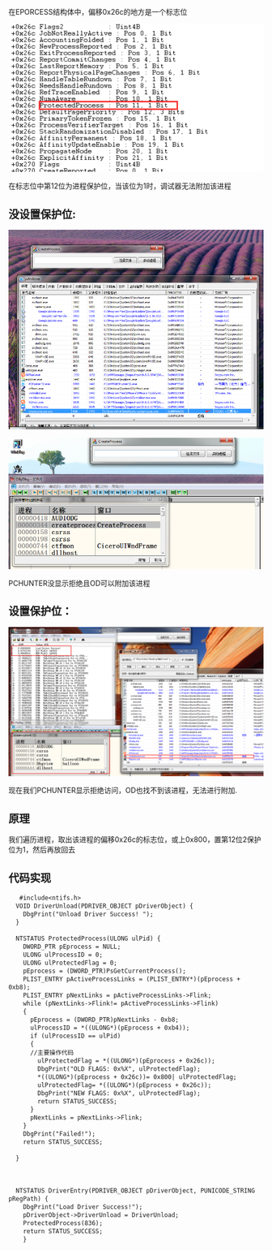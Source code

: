 在EPORCESS结构体中，偏移0x26c的地方是一个标志位

![](https://raw.githubusercontent.com/Whitebird0/tuchuang/main/QQ%E6%88%AA%E5%9B%BE20211224162531.png)

在标志位中第12位为进程保护位，当该位为1时，调试器无法附加该进程

没设置保护位:
---

![](https://raw.githubusercontent.com/Whitebird0/tuchuang/main/QQ%E6%88%AA%E5%9B%BE20211224162925.png)

![](https://raw.githubusercontent.com/Whitebird0/tuchuang/main/QQ%E6%88%AA%E5%9B%BE20211224162948.png)

PCHUNTER没显示拒绝且OD可以附加该进程

设置保护位：
---

![](https://raw.githubusercontent.com/Whitebird0/tuchuang/main/QQ%E6%88%AA%E5%9B%BE20211224163301.png)

现在我们PCHUNTER显示拒绝访问，OD也找不到该进程，无法进行附加.

原理
---
我们遍历进程，取出该进程的偏移0x26c的标志位，或上0x800，置第12位2保护位为1，然后再放回去

代码实现
---

       #include<ntifs.h>
      VOID DriverUnload(PDRIVER_OBJECT pDriverObject) {
        DbgPrint("Unload Driver Success! ");
      }

      NTSTATUS ProtectedProcess(ULONG ulPid) {
        DWORD_PTR pEprocess = NULL;
        ULONG ulProcessID = 0;
        ULONG ulProtectedFlag = 0;
        pEprocess = (DWORD_PTR)PsGetCurrentProcess();
        PLIST_ENTRY pActiveProcessLinks = (PLIST_ENTRY*)(pEprocess + 0xb8);
        PLIST_ENTRY pNextLinks = pActiveProcessLinks->Flink;
        while (pNextLinks->Flink!= pActiveProcessLinks->Flink)
        {
          pEprocess = (DWORD_PTR)pNextLinks - 0xb8;
          ulProcessID = *((ULONG*)(pEprocess + 0xb4));
          if (ulProcessID == ulPid)
          {
          //主要操作代码
            ulProtectedFlag = *((ULONG*)(pEprocess + 0x26c));
            DbgPrint("OLD FLAGS: 0x%X", ulProtectedFlag);
            *((ULONG*)(pEprocess + 0x26c))= 0x800| ulProtectedFlag;
            ulProtectedFlag= *((ULONG*)(pEprocess + 0x26c));
            DbgPrint("NEW FLAGS: 0x%X", ulProtectedFlag);
            return STATUS_SUCCESS;
          }
          pNextLinks = pNextLinks->Flink;
        }
        DbgPrint("Failed!");
        return STATUS_SUCCESS;

      }



      NTSTATUS DriverEntry(PDRIVER_OBJECT pDriverObject, PUNICODE_STRING pRegPath) {
        DbgPrint("Load Driver Success!");
        pDriverObject->DriverUnload = DriverUnload;
        ProtectedProcess(836);
        return STATUS_SUCCESS;
        }
